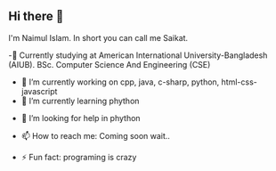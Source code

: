 ## Hi there 👋

I'm Naimul Islam. In short you can call me Saikat.

-📖 Currently studying at American International University-Bangladesh (AIUB).
    BSc. Computer Science And Engineering (CSE)
    
- 🔭 I’m currently working on cpp, java, c-sharp, python, html-css-javascript
- 🌱 I’m currently learning phython
<!-- - 👯 I’m looking to collaborate with ... -->
- 🤔 I’m looking for help in phython
<!-- - 💬 Ask me about ... -->
- 📫 How to reach me: Coming soon wait..
<!-- - 😄 Pronouns: ... -->
- ⚡ Fun fact: programing is crazy

